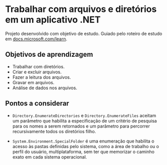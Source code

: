 # Trabalhar com arquivos e diretórios em um aplicativo .NET

Projeto desenvolvido com objetivo de estudo. Guiado pelo roteiro de estudo em [docs.microsoft.com/learn](https://docs.microsoft.com).

## Objetivos de aprendizagem

- Trabalhar com diretórios.
- Criar e excluir arquivos.
- Fazer a leitura dos arquivos.
- Gravar em arquivos.
- Análise de dados nos arquivos.

## Pontos a considerar

- `Directory.EnumerateDirectories` e `Directory.EnumerateFiles` aceitam um parâmetro que habilita a especificação de um critério de pesquisa para os nomes a serem retornados e um parâmetro para percorrer recursivamente todos os diretórios filho.

- `System.Environment.SpecialFolder` é uma enumeração que habilita o acesso às pastas definidas pelo sistema, como a área de trabalho ou o perfil do usuário, multiplataforma, sem ter que memorizar o caminho exato em cada sistema operacional. 
